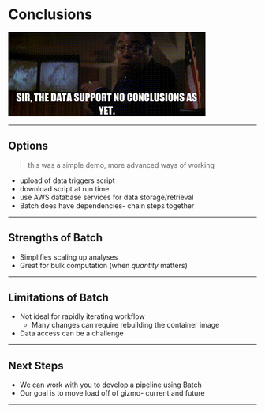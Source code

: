 # Conclusions

<img src="img/no_conclusions.gif" loop="1"/>

---

## Options

> this was a simple demo, more advanced ways of working

 - upload of data triggers script
 - download script at run time
 - use AWS database services for data storage/retrieval
 - Batch does have dependencies- chain steps together

---

## Strengths of Batch

 - Simplifies scaling up analyses
 - Great for bulk computation (when *quantity* matters)

---

## Limitations of Batch

 - Not ideal for rapidly iterating workflow
   - Many changes can require rebuilding the
     container image
 - Data access can be a challenge
 

---

## Next Steps

  - We can work with you to develop a pipeline using Batch
  - Our goal is to move load off of gizmo- current and future

---
